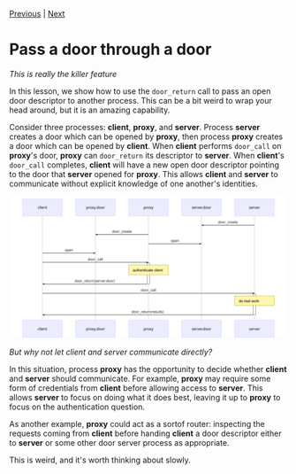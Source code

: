 [Previous](.././C0_payload_size/README.md) | [Next](.././FF_finish/README.md)

# Pass a door through a door
*This is really the killer feature*

In this lesson, we show how to use the `door_return` call to pass an open door
descriptor to another process. This can be a bit weird to wrap your head around,
but it is an amazing capability.

Consider three processes: **client**, **proxy**, and **server**. Process **server** creates a door which can be
opened by **proxy**, then process **proxy** creates a door which can be opened by **client**. When **client**
performs `door_call` on **proxy**'s door, **proxy** can `door_return` its descriptor to **server**. When
**client**'s `door_call` completes, **client** will have a new open door descriptor pointing to
the door that **server** opened for **proxy**. This allows **client** and **server** to communicate without
explicit knowledge of one another's identities.

![door-through-door](door_through_door.svg)

*But why not let client and server communicate directly?*

In this situation, process **proxy** has the opportunity to decide whether **client** and **server**
should communicate. For example, **proxy** may require some form of credentials from **client**
before allowing access to **server**. This allows **server** to focus on doing what it does best,
leaving it up to **proxy** to focus on the authentication question.

As another example, **proxy** could act as a sortof router: inspecting the requests
coming from **client** before handing **client** a door descriptor either to **server** or some other door
server process as appropriate.

This is weird, and it's worth thinking about slowly.
